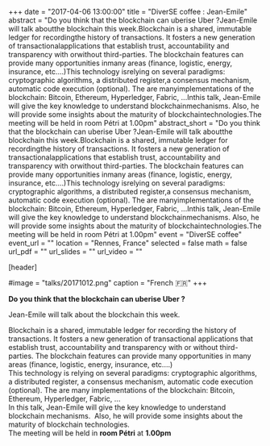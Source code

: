 +++
date = "2017-04-06 13:00:00"
title = "DiverSE coffee : Jean-Emile"
abstract = "Do you think that the blockchain can uberise Uber ?Jean-Emile will talk aboutthe blockchain this week.Blockchain is a shared, immutable ledger for recordingthe history of transactions. It fosters a new generation of transactionalapplications that establish trust, accountability and transparency with orwithout third-parties. The blockchain features can provide many opportunities inmany areas (finance, logistic, energy, insurance, etc....)This technology isrelying on several paradigms: cryptographic algorithms, a distributed register,a consensus mechanism, automatic code execution (optional). The are manyimplementations of the blockchain: Bitcoin, Ethereum, Hyperledger, Fabric, ...Inthis talk, Jean-Emile will give the key knowledge to understand blockchainmechanisms. Also, he will provide some insights about the maturity of blockchaintechnologies.The meeting will be held in room Pétri at 1.00pm"
abstract_short = "Do you think that the blockchain can uberise Uber ?Jean-Emile will talk aboutthe blockchain this week.Blockchain is a shared, immutable ledger for recordingthe history of transactions. It fosters a new generation of transactionalapplications that establish trust, accountability and transparency with orwithout third-parties. The blockchain features can provide many opportunities inmany areas (finance, logistic, energy, insurance, etc....)This technology isrelying on several paradigms: cryptographic algorithms, a distributed register,a consensus mechanism, automatic code execution (optional). The are manyimplementations of the blockchain: Bitcoin, Ethereum, Hyperledger, Fabric, ...Inthis talk, Jean-Emile will give the key knowledge to understand blockchainmechanisms. Also, he will provide some insights about the maturity of blockchaintechnologies.The meeting will be held in room Pétri at 1.00pm"
event = "DiverSE coffee"
event_url = ""
location = "Rennes, France"
selected = false
math = false
url_pdf = ""
url_slides = ""
url_video = ""


[header]

#image = "talks/20171012.png"
caption = "French :fr:"
+++


<strong>Do you think that the blockchain can uberise Uber ?</strong>

Jean-Emile will talk about the blockchain this week.
<div>Blockchain is a shared, immutable ledger for recording the history of transactions. It fosters a new generation of transactional applications that establish trust, accountability and transparency with or without third-parties. The blockchain features can provide many opportunities in many areas (finance, logistic, energy, insurance, etc....)</div>
<div>This technology is relying on several paradigms: cryptographic algorithms, a distributed register, a consensus mechanism, automatic code execution (optional). The are many implementations of the blockchain: Bitcoin, Ethereum, Hyperledger, Fabric, ...</div>
<div></div>
<div>In this talk, Jean-Emile will give the key knowledge to understand blockchain mechanisms.  Also, he will provide some insights about the maturity of blockchain technologies.</div>
<div></div>
<div>The meeting will be held in <strong>room Pétri</strong> at <strong>1.00pm</strong></div>
